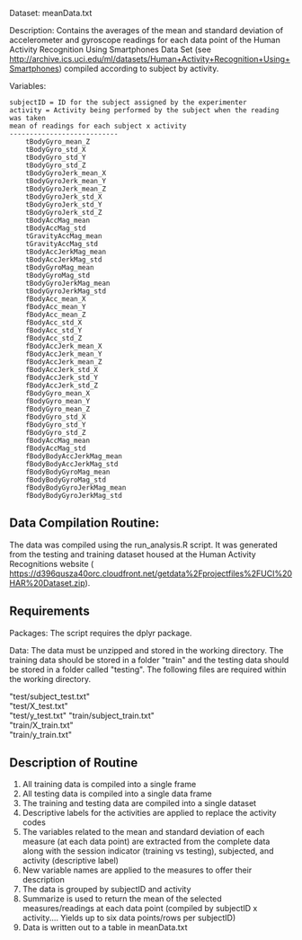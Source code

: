 Dataset: meanData.txtDescription: Contains the averages of the mean and standard deviation of accelerometer and gyroscope readings for each data point of the Human Activity Recognition Using Smartphones Data Set (see http://archive.ics.uci.edu/ml/datasets/Human+Activity+Recognition+Using+Smartphones) compiled according to subject by activity.Variables:	subjectID = ID for the subject assigned by the experimenter	activity = Activity being performed by the subject when the reading was taken	mean of readings for each subject x activity	---------------------------		tBodyGyro_mean_Z		tBodyGyro_std_X		tBodyGyro_std_Y		tBodyGyro_std_Z		tBodyGyroJerk_mean_X		tBodyGyroJerk_mean_Y		tBodyGyroJerk_mean_Z		tBodyGyroJerk_std_X		tBodyGyroJerk_std_Y		tBodyGyroJerk_std_Z		tBodyAccMag_mean		tBodyAccMag_std		tGravityAccMag_mean		tGravityAccMag_std		tBodyAccJerkMag_mean		tBodyAccJerkMag_std		tBodyGyroMag_mean		tBodyGyroMag_std		tBodyGyroJerkMag_mean		tBodyGyroJerkMag_std		fBodyAcc_mean_X		fBodyAcc_mean_Y		fBodyAcc_mean_Z		fBodyAcc_std_X		fBodyAcc_std_Y		fBodyAcc_std_Z		fBodyAccJerk_mean_X		fBodyAccJerk_mean_Y		fBodyAccJerk_mean_Z		fBodyAccJerk_std_X		fBodyAccJerk_std_Y		fBodyAccJerk_std_Z		fBodyGyro_mean_X		fBodyGyro_mean_Y		fBodyGyro_mean_Z		fBodyGyro_std_X		fBodyGyro_std_Y		fBodyGyro_std_Z		fBodyAccMag_mean		fBodyAccMag_std		fBodyBodyAccJerkMag_mean		fBodyBodyAccJerkMag_std		fBodyBodyGyroMag_mean		fBodyBodyGyroMag_std		fBodyBodyGyroJerkMag_mean		fBodyBodyGyroJerkMag_std	Data Compilation Routine:------------------------------The data was compiled using the run_analysis.R script. It was generated from the testing and training dataset housed at the Human Activity Recognitions website (https://d396qusza40orc.cloudfront.net/getdata%2Fprojectfiles%2FUCI%20HAR%20Dataset.zip).Requirements----------------Packages: The script requires the dplyr package.Data: The data must be unzipped and stored in the working directory. The training data should be stored in a folder "train" and the testing data should be stored in a folder called "testing". The following files are required within the working directory."test/subject_test.txt"                       "test/X_test.txt"                             "test/y_test.txt""train/subject_train.txt"                     "train/X_train.txt"                           "train/y_train.txt"Description of  Routine----------------------------1) All training data is compiled into a single frame2) All testing data is compiled into a single data frame3) The training and testing data are compiled into a single dataset4) Descriptive labels for the activities are applied to replace the activity codes5) The variables related to the mean and standard deviation of each measure (at each data point) are extracted from the complete data along with the session indicator (training vs testing), subjected, and activity (descriptive label)6) New variable names are applied to the measures to offer their description7) The data is grouped by subjectID and activity8) Summarize is used to return the mean of the selected measures/readings at each data point (compiled by subjectID x activity.... Yields up to six data points/rows per subjectID)9) Data is written out to a table in meanData.txt